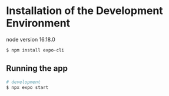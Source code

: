 # Installation of the Development Environment

node version 16.18.0

```bash
$ npm install expo-cli
```

## Running the app

```bash
# development
$ npx expo start

```